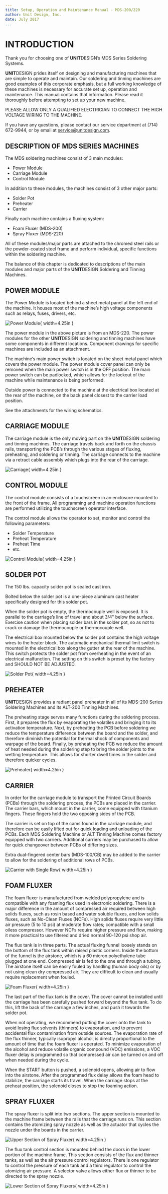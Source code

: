 ```yaml
---
title: Setup, Operation and Maintenance Manual - MDS-200/220
author: Unit Design, Inc.
date: July 2017
...
```


# INTRODUCTION

Thank you for choosing one of **UNIT**DESIGN’s MDS Series Soldering Systems.

**UNIT**DESIGN prides itself on designing and manufacturing machines that are simple to operate and maintain. Our soldering and tinning machines are good examples of this corporate emphasis, but a full working knowledge of these machines is necessary for accurate set up, operation and maintenance. This manual contains that information. Please read it thoroughly before attempting to set up your new machine.

PLEASE ALLOW ONLY A QUALIFIED ELECTRICIAN TO CONNECT THE HIGH VOLTAGE WIRING TO THE MACHINE.

If you have any questions, please contact our service department at (714) 672-9944, or by email at <service@unitdesign.com>.

## DESCRIPTION OF MDS SERIES MACHINES

The MDS soldering machines consist of 3 main modules:

- Power Module
- Carriage Module
- Control Module

In addition to these modules, the machines consist of 3 other major parts:

- Solder Pot
- Preheater
- Carrier

Finally each machine contains a fluxing system:

- Foam Fluxer (MDS-200)
- Spray Fluxer (MDS-220)

All of these modules/major parts are attached to the chromed steel rails or the powder-coated steel frame and perform individual, specific functions within the soldering machine.

The balance of this chapter is dedicated to descriptions of the main modules and major parts of the **UNIT**DESIGN Soldering and Tinning Machines.

## POWER MODULE

The Power Module is located behind a sheet metal panel at the left end of the machine. It houses most of the machine’s high voltage components such as relays, fuses, drivers, etc.

![Power Module](./media/mds_power.jpg){ width=4.25in }

The power module in the above picture is from an MDS-220. The power modules for the other **UNIT**DESIGN soldering and tinning machines have some components in different locations. Component drawings for specific machines are included as an attachment.

The machine’s main power switch is located on the sheet metal panel which covers the power module. The power module cover panel can only be removed when the main power switch is in the OFF position. The main power switch can be padlocked, which allows for the lockout of the machine while maintenance is being performed.

Outside power is connected to the machine at the electrical box located at the rear of the machine, on the back panel closest to the carrier load position.

See the attachments for the wiring schematics.

## CARRIAGE MODULE

The carriage module is the only moving part on the **UNIT**DESIGN soldering and tinning machines. The carriage travels back and forth on the chassis rails, transporting the PCB’s through the various stages of fluxing, preheating, and soldering or tinning. The carriage connects to the machine via a retract cable assembly which plugs into the rear of the carriage.

![Carriage](./media/mds_carriage.jpg){ width=4.25in }

## CONTROL MODULE

The control module consists of a touchscreen in an enclosure mounted to the front of the frame. All programming and machine operation functions are performed utilizing the touchscreen operator interface.

The control module allows the operator to set, monitor and control the following parameters:

- Solder Temperature
- Preheat Temperature
- Preheat Time
- etc.

![Control Module](./media/mds_hmi.jpg){ width=4.25in }

## SOLDER POT

The 150 lbs. capacity solder pot is sealed cast iron.

Bolted below the solder pot is a one-piece aluminum cast heater specifically designed for this solder pot.

When the solder pot is empty, the thermocouple well is exposed. It is parallel to the carriage’s line of travel and about 3/4" below the surface. Exercise caution when placing solder bars in the solder pot, so as not to crack or damage the thermocouple or thermocouple well.

The electrical box mounted below the solder pot contains the high voltage wires to the heater block. The automatic mechanical thermal limit switch is mounted in the electrical box along the gutter at the rear of the machine. This switch protects the solder pot from overheating in the event of an electrical malfunction. The setting on this switch is preset by the factory and SHOULD NOT BE ADJUSTED.

![Solder Pot](./media/mds_solder.jpg){ width=4.25in }

## PREHEATER

**UNIT**DESIGN provides a radiant panel preheater in all of its MDS-200 Series Soldering Machines and its ALT-200 Tinning Machines.

The preheating stage serves many functions during the soldering process. First, it prepares the flux by evaporating the volatiles and bringing it to its activation temperature. Next, by preheating the PCB before soldering we reduce the temperature difference between the board and the solder, and therefore diminish the potential for thermal shock of components and warpage of the board. Finally, by preheating the PCB we reduce the amount of heat needed during the soldering step to bring the solder joints to the wetting temperature. This allows for shorter dwell times in the solder and therefore quicker cycles.

![Preheater](./media/mds_preheat.jpg){ width=4.25in }

## CARRIER

In order for the carriage module to transport the Printed Circuit Boards (PCBs) through the soldering process, the PCBs are placed in the carrier. The carrier bars, which mount in the carrier, come equipped with titanium fingers. These fingers hold the two opposing sides of the PCB.

The carrier is set on top of the cams found in the carriage module, and therefore can be easily lifted out for quick loading and unloading of the PCBs. Each MDS Soldering Machine or ALT Tinning Machine comes factory equipped with two carriers. Additional carriers may be purchased to allow for quick changeover between PCBs of differing sizes.

Extra dual-fingered center bars (MDS-100/CB) may be added to the carrier to allow for the soldering of additional rows of PCBs.

![Carrier with Single Row](./media/mds_carrier.jpg){ width=4.25in }

## FOAM FLUXER

The foam fluxer is manufactured from welded polypropylene and is compatible with any foaming flux used in electronic soldering. There is a major difference in the amount of compressed air required between high solids fluxes, such as rosin based and water soluble fluxes, and low solids fluxes, such as No-Clean Fluxes (NCFs). High solids fluxes require very little air pressure (5 to 10 psi) at moderate flow rates; compatible with a small oiless compressor. However NCFs require higher pressure and flow, making it more practical to use filtered and dried normal 90-120 psi shop air.

The flux tank is in three parts. The actual fluxing funnel loosely stands on the bottom of the flux tank within raised plastic corners. Inside the bottom of the funnel is the airstone, which is a 60 micron polyethylene tube plugged at one end. Compressed air is fed to the one end through a tubing. The airstone itself can be easily fouled by handling (human body oils) or by not using clean dry compressed air. They are difficult to clean and usually require replacement when fouled.

![Foam Fluxer](./media/mds-foam-flux.jpg){ width=4.25in }

The last part of the flux tank is the cover. The cover cannot be installed until the carriage has been carefully pushed forward beyond the flux tank. To do this, lift the back of the carriage a few inches, and push it towards the solder pot.

When not operating, we recommend putting the cover onto the tank to avoid losing flux solvents (thinners) to evaporation, and to prevent accidental flux contamination from outside sources.
The evaporation rate of the flux thinner, typically isopropyl alcohol, is directly proportional to the amount of time that the foam fluxer is operated. To minimize evaporation of the alcohol and reduce volatile organic compound (VOC) emissions, a VOC fluxer delay is programmed so that compressed air can be turned on and off when needed during the cycle.

When the START button is pushed, a solenoid opens, allowing air to flow into the airstone. After the programmed flux delay allows the foam head to stabilize, the carriage starts its travel. When the carriage stops at the preheat position, the solenoid closes to stop the foaming action.

## SPRAY FLUXER

The spray fluxer is split into two sections. The upper section is mounted to the machine frame between the rails that the carriage runs on. This section contains the atomizing spray nozzle as well as the actuator that cycles the nozzle under the boards in the carrier.

![Upper Section of Spray Fluxer](./media/mds_spray_upper.jpg){ width=4.25in }

The flux tank control section is mounted behind the doors in the lower portion of the machine frame. This section consists of the flux and thinner tanks, as well as the air pressure control regulators. There is one regulator to control the pressure of each tank and a third regulator to control the atomizing air pressure. A selector valve allows either flux or thinner to be directed to the spray nozzle.

![Lower Section of Spray Fluxers](./media/mds_spray_reg.jpg){ width=4.25in }
